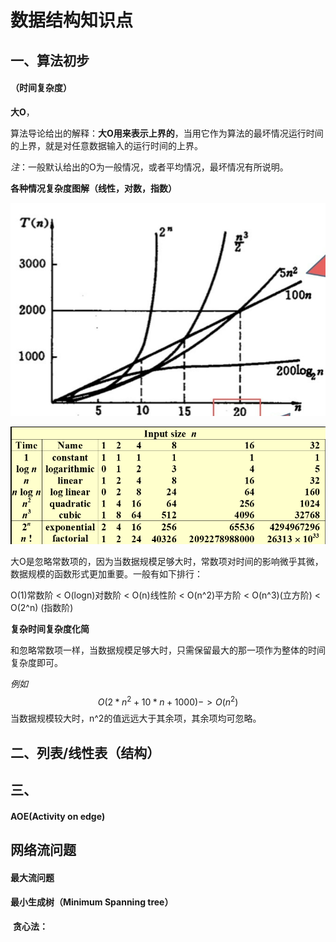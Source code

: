 # 数据结构知识点

## 一、算法初步

#### 	（时间复杂度）

**大O**，

算法导论给出的解释：**大O用来表示上界的**，当用它作为算法的最坏情况运行时间的上界，就是对任意数据输入的运行时间的上界。

*注*：一般默认给出的O为一般情况，或者平均情况，最坏情况有所说明。



**各种情况复杂度图解（线性，对数，指数）**

![](数据结构知识点\image-20211114090620504.png)

![](数据结构知识点\image-20211114094247020.png)

​		大O是忽略常数项的，因为当数据规模足够大时，常数项对时间的影响微乎其微，数据规模的函数形式更加重要。一般有如下排行：

O(1)常数阶 < O(logn)对数阶 < O(n)线性阶 < O(n^2)平方阶 < O(n^3)(立方阶) < O(2^n) (指数阶)



**复杂时间复杂度化简**

​		和忽略常数项一样，当数据规模足够大时，只需保留最大的那一项作为整体的时间复杂度即可。

*例如*
$$
O(2*n^2 + 10*n + 1000)
->O(n^2)
$$
当数据规模较大时，n^2的值远远大于其余项，其余项均可忽略。





## 二、列表/线性表（结构）



## 三、

















#### AOE(Activity on edge)



## 网络流问题

#### 最大流问题

#### 最小生成树（Minimum Spanning tree）

​		**贪心法：**

